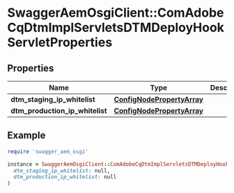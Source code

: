 # SwaggerAemOsgiClient::ComAdobeCqDtmImplServletsDTMDeployHookServletProperties

## Properties

| Name | Type | Description | Notes |
| ---- | ---- | ----------- | ----- |
| **dtm_staging_ip_whitelist** | [**ConfigNodePropertyArray**](ConfigNodePropertyArray.md) |  | [optional] |
| **dtm_production_ip_whitelist** | [**ConfigNodePropertyArray**](ConfigNodePropertyArray.md) |  | [optional] |

## Example

```ruby
require 'swagger_aem_osgi'

instance = SwaggerAemOsgiClient::ComAdobeCqDtmImplServletsDTMDeployHookServletProperties.new(
  dtm_staging_ip_whitelist: null,
  dtm_production_ip_whitelist: null
)
```

